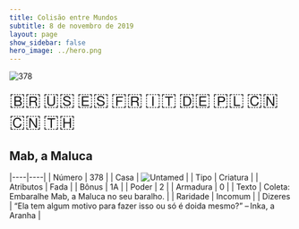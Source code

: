 ```yaml
---
title: Colisão entre Mundos
subtitle: 8 de novembro de 2019
layout: page
show_sidebar: false
hero_image: ../hero.png
---
```


![378](https://mastervault-storage-prod.s3.amazonaws.com/media/card_front/pt/452_378_R8Q6GWVVQ78W_pt.png)

<span title="Português" style="font-size: 32px;cursor: pointer;" onclick="javascript:document.querySelector('img[alt=\'378\']').src=document.querySelector('img[alt=\'378\']').src.replace(/card_front\/[^/]+/, 'card_front/pt').replace(/_[^/.0-9]+\.png/, '_pt.png')">🇧🇷</span>
<span title="English" style="font-size: 32px;cursor: pointer;" onclick="javascript:document.querySelector('img[alt=\'378\']').src=document.querySelector('img[alt=\'378\']').src.replace(/card_front\/[^/]+/, 'card_front/en').replace(/_[^/.0-9]+\.png/, '_en.png')">🇺🇸</span>
<span title="Español" style="font-size: 32px;cursor: pointer;" onclick="javascript:document.querySelector('img[alt=\'378\']').src=document.querySelector('img[alt=\'378\']').src.replace(/card_front\/[^/]+/, 'card_front/es').replace(/_[^/.0-9]+\.png/, '_es.png')">🇪🇸</span>
<span title="Français" style="font-size: 32px;cursor: pointer;" onclick="javascript:document.querySelector('img[alt=\'378\']').src=document.querySelector('img[alt=\'378\']').src.replace(/card_front\/[^/]+/, 'card_front/fr').replace(/_[^/.0-9]+\.png/, '_fr.png')">🇫🇷</span>
<span title="Italiano" style="font-size: 32px;cursor: pointer;" onclick="javascript:document.querySelector('img[alt=\'378\']').src=document.querySelector('img[alt=\'378\']').src.replace(/card_front\/[^/]+/, 'card_front/it').replace(/_[^/.0-9]+\.png/, '_it.png')">🇮🇹</span>
<span title="Deutsche" style="font-size: 32px;cursor: pointer;" onclick="javascript:document.querySelector('img[alt=\'378\']').src=document.querySelector('img[alt=\'378\']').src.replace(/card_front\/[^/]+/, 'card_front/de').replace(/_[^/.0-9]+\.png/, '_de.png')">🇩🇪</span>
<span title="Polskie" style="font-size: 32px;cursor: pointer;" onclick="javascript:document.querySelector('img[alt=\'378\']').src=document.querySelector('img[alt=\'378\']').src.replace(/card_front\/[^/]+/, 'card_front/pl').replace(/_[^/.0-9]+\.png/, '_pl.png')">🇵🇱</span>
<span title="简体中文" style="font-size: 32px;cursor: pointer;" onclick="javascript:document.querySelector('img[alt=\'378\']').src=document.querySelector('img[alt=\'378\']').src.replace(/card_front\/[^/]+/, 'card_front/zh-hans').replace(/_[^/.0-9]+\.png/, '_zh-hans.png')">🇨🇳</span>
<span title="繁體中文" style="font-size: 32px;cursor: pointer;" onclick="javascript:document.querySelector('img[alt=\'378\']').src=document.querySelector('img[alt=\'378\']').src.replace(/card_front\/[^/]+/, 'card_front/zh-hant').replace(/_[^/.0-9]+\.png/, '_zh-hant.png')">🇨🇳</span>
<span title="ไทย" style="font-size: 32px;cursor: pointer;" onclick="javascript:document.querySelector('img[alt=\'378\']').src=document.querySelector('img[alt=\'378\']').src.replace(/card_front\/[^/]+/, 'card_front/th').replace(/_[^/.0-9]+\.png/, '_th.png')">🇹🇭</span>

## Mab, a Maluca

|----|----|
| Número | 378 |
| Casa | ![Untamed](https://archonarcana.com/images/thumb/b/bd/Untamed.png/22px-Untamed.png "Indomados") |
| Tipo | Criatura |
| Atributos | Fada |
| Bônus | 1A |
| Poder | 2 |
| Armadura | 0 |
| Texto | Coleta: Embaralhe Mab, a Maluca no seu baralho. |
| Raridade | Incomum |
| Dizeres | “Ela tem algum motivo para fazer isso  ou só é doida mesmo?” – Inka, a Aranha |
